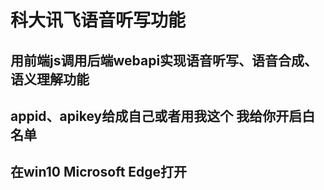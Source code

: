 # 科大讯飞语音听写功能

## 用前端js调用后端webapi实现语音听写、语音合成、语义理解功能

## appid、apikey给成自己或者用我这个 我给你开启白名单

## 在win10 Microsoft Edge打开

